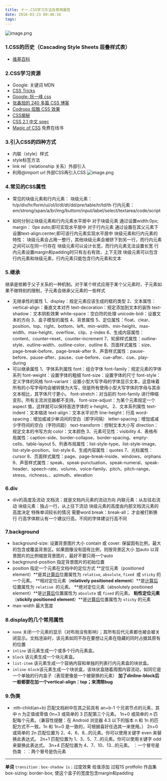```yaml
---
title: 十一.CSS学习方法及常用属性
date: 2018-03-23 00:48:34
tags:
---
```

![image.png](https://upload-images.jianshu.io/upload_images/11007474-67cc62100fae52c2.png?imageMogr2/auto-orient/strip%7CimageView2/2/w/1240)

### 1.CSS的历史（Cascading Style Sheets 层叠样式表）
- [维基百科](https://zh.wikipedia.org/wiki/%E5%B1%82%E5%8F%A0%E6%A0%B7%E5%BC%8F%E8%A1%A8)

### 2.CSS学习资源
-  Google: 关键词 MDN
-  [CSS Tricks](https://css-tricks.com/ "null")
-  [Google: 阮一峰 css](https://www.google.com/search?q=%E9%98%AE%E4%B8%80%E5%B3%B0+css "null")
-  [张鑫旭的 240 多篇 CSS 博客](http://www.zhangxinxu.com/wordpress/category/css/page/25/ "null")
-  [Codrops 炫酷 CSS 效果](https://tympanus.net/codrops/category/playground/ "null")
-  [CSS揭秘](http://www.ituring.com.cn/book/1695 "null")
-  [CSS 2.1 中文 spec](http://cndevdocs.com/ "null")
-  [Magic of CSS](http://adamschwartz.co/magic-of-css/ "null") 免费在线书
### 3.引入CSS的四种方式
- 内联（style）样式
- style标签方法
- link rel（relationship 关系）外部引入
- 利用@import url 外部CSS再引入CSS
![image.png](https://upload-images.jianshu.io/upload_images/11007474-d353a6c93f34c1a6.png?imageMogr2/auto-orient/strip%7CimageView2/2/w/1240)

### 4.常见的CSS属性
- 常见的块级元素和行内元素：
块级元素：h/p/div/hr/form/ui/ol/li/dl/dt/dd/pre/table/tr/td/th
行内元素：em/strong/span/a/br/img/buttom/input/label/select/textarea/code/script

- 如何分别让块级元素和行内元素水平居中
对于块级元素
通过设置width:0px; margin： 0px auto;即可实现水平居中
对于行内元素
通过设置在其父元素下设置text-align:center;即可该行内元素实现水平居中
块级元素和行内元素的特性：
块级元素会占用一整行，其他块级元素会被挤下到另一行，而行内元素之间可以在同一行存在
块级元素可以设计长宽，而行内元素无法设置长宽
行内元素设置margin和padding时只有左右有效，上下无效
块级元素可以包含行内元素和块级元素，行内元素只能包含行内元素和文本

### 5.继承
继承是依赖于父子关系的一种机制。对于某个样式应用于某个父元素时，子元素如果不做特别的限制，子元素会继承父元素的一些样式
- 无继承性的属性
1、display：规定元素应该生成的框的类型
2、文本属性：
vertical-align：垂直文本对齐
text-decoration：规定添加到文本的装饰
text-shadow：文本阴影效果
white-space：空白符的处理
unicode-bidi：设置文本的方向
3、盒子模型的属性
4、背景属性
5、定位属性：float、clear、position、top、right、bottom、left、min-width、min-height、max-width、max-height、overflow、clip、z-index
6、生成内容属性：content、counter-reset、counter-increment
7、轮廓样式属性：outline-style、outline-width、outline-color、outline
8、页面样式属性：size、page-break-before、page-break-after
9、声音样式属性：pause-before、pause-after、pause、cue-before、cue-after、cue、play-during
- 可以继承属性
1、字体系列属性
font：组合字体
font-family：规定元素的字体系列
font-weight：设置字体的粗细
font-size：设置字体的尺寸
font-style：定义字体的风格
font-variant：设置小型大写字母的字体显示文本，这意味着所有的小写字母均会被转换为大写，但是所有使用小型大写字体的字母与其余文本相比，其字体尺寸更小。
font-stretch：对当前的 font-family 进行伸缩变形。所有主流浏览器都不支持。
font-size-adjust：为某个元素规定一个 aspect 值，这样就可以保持首选字体的 x-height。
2、文本系列属性
text-indent：文本缩进
text-align：文本水平对齐
line-height：行高
word-spacing：增加或减少单词间的空白（即字间隔）
letter-spacing：增加或减少字符间的空白（字符间距）
text-transform：控制文本大小写
direction：规定文本的书写方向
color：文本颜色
3、元素可见性：visibility
4、表格布局属性：caption-side、border-collapse、border-spacing、empty-cells、table-layout
5、列表布局属性：list-style-type、list-style-image、list-style-position、list-style
6、生成内容属性：quotes
7、光标属性：cursor
8、页面样式属性：page、page-break-inside、windows、orphans
9、声音样式属性：speak、speak-punctuation、speak-numeral、speak-header、speech-rate、volume、voice-family、pitch、pitch-range、stress、richness、、azimuth、elevation

### 6.div
- div的高度及流动
文档流：就是文档内元素的流动方向
内联元素：从左往右流动
块级元素：独占一行，从上往下流动
块级元素的高度由内部文档流元素的高度决定
特殊单词较长的情况 需要word break：break-all； 才会被打断换行
行高字体默认有一个建议行高，不同的字体建议行高不同

### 7.background
- background-size: 设置背景图片大小
contain 或 cover:
保留固有比例，最大的包含或覆盖背景区。如果图像没有固有比例，则按背景区大小
加auto
以背景图片的比例缩放背景图片，最好不要只用一个auto
- background-position 指定背景图片的初始位置
- position 指定一个元素在文档中的定位方式
**定位元素（positioned element）**是其[计算后](https://developer.mozilla.org/zh-CN/docs/Web/CSS/computed_value)位置属性为 `relative`, `absolute`, `fixed `或 `sticky` 的一个元素。
**相对定位元素（**relatively positioned element**）**是[计算后](https://developer.mozilla.org/zh-CN/docs/Web/CSS/computed_value)位置属性为 `relative `的元素。
**绝对定位元素（absolutely positioned element）**是[计算后](https://developer.mozilla.org/zh-CN/docs/Web/CSS/computed_value)位置属性为 `absolute` 或 `fixed` 的元素。
**粘性定位元素**（**stickily positioned element**）**是[计算后](https://developer.mozilla.org/zh-CN/docs/Web/CSS/computed_value)位置属性为 `sticky` 的元素
- max-width 最大宽度

### 8.display的几个常用属性
- `none` 关闭一个元素的显示（对布局没有影响）；其所有后代元素都也被会被关闭显示。文档渲染时，该元素如同不存在要想让元素在隐藏的同时占据其原有的位置
- `inline`  该元素生成一个或多个行内元素盒。
- `block`  该元素生成一个块元素盒。 
- `list-item` 该元素生成一个容纳内容和单独的列表行内元素盒的块状盒。 
- `inline-block`该元素生成一个块状盒，该块状盒随着周围内容流动，如同它是一个单独的行内盒子（表现更像是一个被替换的元素）
**加了dinline-block后一般都要在加一个vertical-align：top；来清除bug**
### 9.伪类
- :nth-child(an+b) 匹配文档树中在其之前具有 an+b-1 个兄弟节点的元素，其中 n 为正值或零值
0n+3 或简单的 3 匹配第三个元素。
1n+0 或简单的 n 匹配每个元素。（兼容性提醒：在 Android 浏览器 4.3 以下的版本 n 和 1n 的匹配方式不一致。1n 和 1n+0 是一致的，可根据喜好任选其一来使用。）
2n+0 或简单的 2n 匹配位置为 2、4、6、8...的元素。你可以使用关键字 even 来替换此表达式。
2n+1 匹配位置为 1、3、5、7...的元素。你可以使用关键字 odd 来替换此表达式。
3n+4 匹配位置为 4、7、10、13...的元素。
：一个冒号是伪类
：：两个冒号是伪元素

---
**单词**
`transition：box-shadow 1s；`过度效果 给谁添加 过程1S
protfolio 作品集
box-sizing: border-box; 使这个盒子的宽度包含margin和padding


